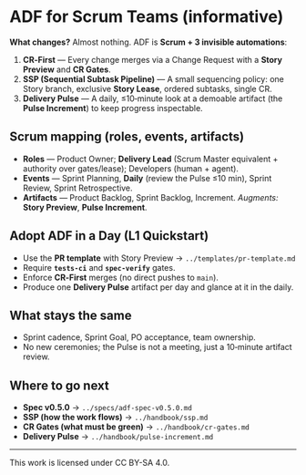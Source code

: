 # ADF for Scrum Teams (informative)

**What changes?** Almost nothing. ADF is **Scrum + 3 invisible automations**:
1) **CR‑First** — Every change merges via a Change Request with a **Story Preview** and **CR Gates**.
2) **SSP (Sequential Subtask Pipeline)** — A small sequencing policy: one Story branch, exclusive **Story Lease**, ordered subtasks, single CR.
3) **Delivery Pulse** — A daily, ≤10‑minute look at a demoable artifact (the **Pulse Increment**) to keep progress inspectable.

## Scrum mapping (roles, events, artifacts)
- **Roles** — Product Owner; **Delivery Lead** (Scrum Master equivalent + authority over gates/lease); Developers (human + agent).
- **Events** — Sprint Planning, **Daily** (review the Pulse ≤10 min), Sprint Review, Sprint Retrospective.
- **Artifacts** — Product Backlog, Sprint Backlog, Increment. *Augments:* **Story Preview**, **Pulse Increment**.

## Adopt ADF in a Day (L1 Quickstart)
- Use the **PR template** with Story Preview → `../templates/pr-template.md`
- Require **`tests-ci`** and **`spec-verify`** gates.
- Enforce **CR‑First** merges (no direct pushes to `main`).
- Produce one **Delivery Pulse** artifact per day and glance at it in the daily.

## What stays the same
- Sprint cadence, Sprint Goal, PO acceptance, team ownership.
- No new ceremonies; the Pulse is not a meeting, just a 10‑minute artifact review.

## Where to go next
- **Spec v0.5.0** → `../specs/adf-spec-v0.5.0.md`
- **SSP (how the work flows)** → `../handbook/ssp.md`
- **CR Gates (what must be green)** → `../handbook/cr-gates.md`
- **Delivery Pulse** → `../handbook/pulse-increment.md`

---

This work is licensed under CC BY-SA 4.0.
